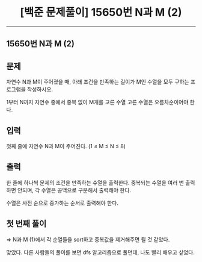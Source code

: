 # <center>[백준 문제풀이] 15650번 N과 M (2)</center>

---

## 15650번 N과 M (2)

## 문제

자연수 N과 M이 주어졌을 때, 아래 조건을 만족하는 길이가 M인 수열을 모두 구하는 프로그램을 작성하시오.

1부터 N까지 자연수 중에서 중복 없이 M개를 고른 수열
고른 수열은 오름차순이어야 한다.

## 입력

첫째 줄에 자연수 N과 M이 주어진다. (1 ≤ M ≤ N ≤ 8)

## 출력

한 줄에 하나씩 문제의 조건을 만족하는 수열을 출력한다. 중복되는 수열을 여러 번 출력하면 안되며, 각 수열은 공백으로 구분해서 출력해야 한다.

수열은 사전 순으로 증가하는 순서로 출력해야 한다.

## 첫 번째 풀이

=> N과 M (1)에서 각 순열들을 sort하고 중복값을 제거해주면 될 것 같았다.

맞았다. 다른 사람들의 풀이를 보면 dfs 알고리즘으로 풀던데, 나도 빨리 배우고 싶었다.
